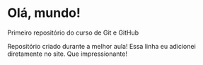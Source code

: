 # Olá, mundo!
 Primeiro repositório do curso de Git e GitHub

 Repositório criado durante a melhor aula!
 Essa linha eu adicionei diretamente no site. Que impressionante! 
